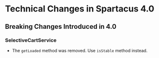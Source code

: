 # Technical Changes in Spartacus 4.0

## Breaking Changes Introduced in 4.0
### SelectiveCartService
- The `getLoaded` method was removed. Use `isStable` method instead.
